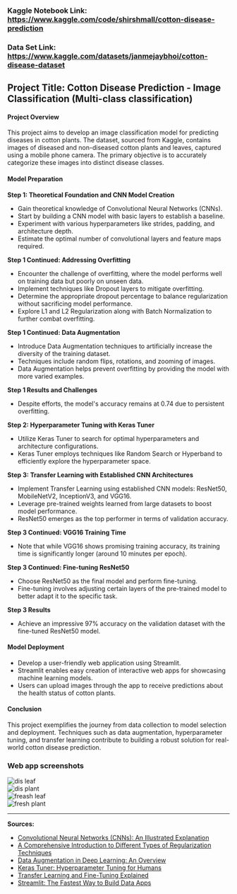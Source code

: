 ### Kaggle Notebook Link: https://www.kaggle.com/code/shirshmall/cotton-disease-prediction
### Data Set Link: https://www.kaggle.com/datasets/janmejaybhoi/cotton-disease-dataset

## Project Title: Cotton Disease Prediction - Image Classification (Multi-class classification)

#### Project Overview
This project aims to develop an image classification model for predicting diseases in cotton plants. The dataset, sourced from Kaggle, contains images of diseased and non-diseased cotton plants and leaves, captured using a mobile phone camera. The primary objective is to accurately categorize these images into distinct disease classes.

#### Model Preparation
**Step 1: Theoretical Foundation and CNN Model Creation**
- Gain theoretical knowledge of Convolutional Neural Networks (CNNs).
- Start by building a CNN model with basic layers to establish a baseline.
- Experiment with various hyperparameters like strides, padding, and architecture depth.
- Estimate the optimal number of convolutional layers and feature maps required.

**Step 1 Continued: Addressing Overfitting**
- Encounter the challenge of overfitting, where the model performs well on training data but poorly on unseen data.
- Implement techniques like Dropout layers to mitigate overfitting.
- Determine the appropriate dropout percentage to balance regularization without sacrificing model performance.
- Explore L1 and L2 Regularization along with Batch Normalization to further combat overfitting.

**Step 1 Continued: Data Augmentation**
- Introduce Data Augmentation techniques to artificially increase the diversity of the training dataset.
- Techniques include random flips, rotations, and zooming of images.
- Data Augmentation helps prevent overfitting by providing the model with more varied examples.

**Step 1 Results and Challenges**
- Despite efforts, the model's accuracy remains at 0.74 due to persistent overfitting.

**Step 2: Hyperparameter Tuning with Keras Tuner**
- Utilize Keras Tuner to search for optimal hyperparameters and architecture configurations.
- Keras Tuner employs techniques like Random Search or Hyperband to efficiently explore the hyperparameter space.

**Step 3: Transfer Learning with Established CNN Architectures**
- Implement Transfer Learning using established CNN models: ResNet50, MobileNetV2, InceptionV3, and VGG16.
- Leverage pre-trained weights learned from large datasets to boost model performance.
- ResNet50 emerges as the top performer in terms of validation accuracy.

**Step 3 Continued: VGG16 Training Time**
- Note that while VGG16 shows promising training accuracy, its training time is significantly longer (around 10 minutes per epoch).

**Step 3 Continued: Fine-tuning ResNet50**
- Choose ResNet50 as the final model and perform fine-tuning.
- Fine-tuning involves adjusting certain layers of the pre-trained model to better adapt it to the specific task.

**Step 3 Results**
- Achieve an impressive 97% accuracy on the validation dataset with the fine-tuned ResNet50 model.

#### Model Deployment
- Develop a user-friendly web application using Streamlit.
- Streamlit enables easy creation of interactive web apps for showcasing machine learning models.
- Users can upload images through the app to receive predictions about the health status of cotton plants.

#### Conclusion
This project exemplifies the journey from data collection to model selection and deployment. Techniques such as data augmentation, hyperparameter tuning, and transfer learning contribute to building a robust solution for real-world cotton disease prediction.


### Web app screenshots
![dis leaf](https://github.com/shirsh10mall/Cotton-Disease-Prediction-Image-Classification-/assets/87264071/75742b5f-6b72-4655-9f8d-ba2cbb5fd298)
<br>
![dis plant](https://github.com/shirsh10mall/Cotton-Disease-Prediction-Image-Classification-/assets/87264071/66e02509-cceb-4bef-b47e-3a9b1277669a)
<br>
![freash leaf](https://github.com/shirsh10mall/Cotton-Disease-Prediction-Image-Classification-/assets/87264071/2d4bc6de-b84f-4bee-a91e-d8a0cb16828d)
<br>
![fresh plant](https://github.com/shirsh10mall/Cotton-Disease-Prediction-Image-Classification-/assets/87264071/108882f9-7a0b-404e-8259-21968dc29110)
<br>

---

**Sources:**
- [Convolutional Neural Networks (CNNs): An Illustrated Explanation](https://towardsdatascience.com/convolutional-neural-networks-cnns-an-illustrated-explanation-8d29b0aa23ec)
- [A Comprehensive Introduction to Different Types of Regularization Techniques](https://www.analyticsvidhya.com/blog/2021/08/a-comprehensive-introduction-to-different-types-of-regularization-techniques-in-deep-learning/)
- [Data Augmentation in Deep Learning: An Overview](https://neptune.ai/blog/data-augmentation-in-deep-learning-an-overview)
- [Keras Tuner: Hyperparameter Tuning for Humans](https://keras.io/keras_tuner/)
- [Transfer Learning and Fine-Tuning Explained](https://neptune.ai/blog/transfer-learning-and-fine-tuning)
- [Streamlit: The Fastest Way to Build Data Apps](https://www.streamlit.io/)


